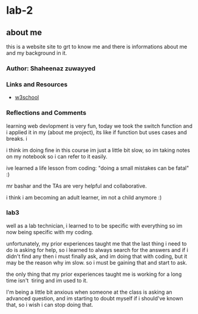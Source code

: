 # lab-2

## about me 
this is a website site to grt to know me and there is informations about me and my background in it.

### Author: Shaheenaz zuwayyed
### Links and Resources
- [w3school](https://www.w3schools.com/)
### Reflections and Comments
learning web devlopment is very fun, today we took the switch function and i applied it in my (about me project), its like if function but uses cases and breaks. i

i think im doing fine in this course im just a little bit slow, so im taking notes on my notebook so i can refer to it easily.

ive learned a life lesson from coding: "doing a small mistakes can be fatal" :) 

mr bashar and the TAs are very helpful and collaborative.

i think i am becoming an adult learner, im not a child anymore :)

### lab3
well as a lab technician, i learned to to be specific with everything so im now being specific with my coding.

unfortunately, my prior experiences taught me that the last thing i need to do is asking for help, so i learned to always search for the answers and if i didn't find any then i must finally ask, and im doing that with coding, but it may be the reason why im slow. so i must be gaining that and start to ask.

the only thing that my prior experiences taught me is working for a long time isn't  tiring and im used to it.

I'm being a little bit anxious when someone at the class is asking an advanced question, and im starting to doubt myself if i should've known that, so i wish i can stop doing that.
